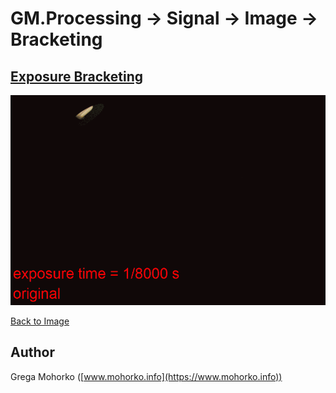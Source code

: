 # GM.Processing -> Signal -> Image -> Bracketing

## [Exposure Bracketing](ExposureBracketing.md)

![EXPOSURE BRACKETING](/Documentation/Signal/Image/Bracketing/ExposureBracketing/EXPOSURE%20BRACKETING%20Desktop02.gif "Exposure Bracketing")

[Back to Image](/src/GM.Processing/GM.Processing/Signal/Image)

## Author
Grega Mohorko ([www.mohorko.info](https://www.mohorko.info))
